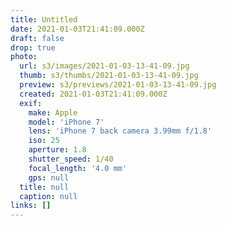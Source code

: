 ```yaml
---
title: Untitled
date: 2021-01-03T21:41:09.000Z
draft: false
drop: true
photo:
  url: s3/images/2021-01-03-13-41-09.jpg
  thumb: s3/thumbs/2021-01-03-13-41-09.jpg
  preview: s3/previews/2021-01-03-13-41-09.jpg
  created: 2021-01-03T21:41:09.000Z
  exif:
    make: Apple
    model: 'iPhone 7'
    lens: 'iPhone 7 back camera 3.99mm f/1.8'
    iso: 25
    aperture: 1.8
    shutter_speed: 1/40
    focal_length: '4.0 mm'
    gps: null
  title: null
  caption: null
links: []
---
```

